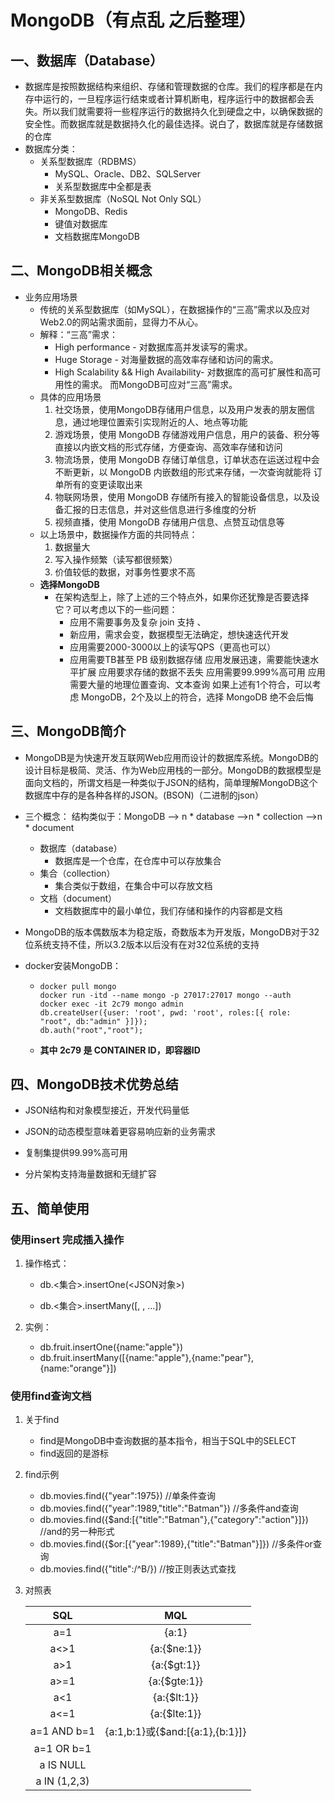 # MongoDB（有点乱 之后整理）

<!--more-->

## 一、数据库（Database）

- 数据库是按照数据结构来组织、存储和管理数据的仓库。我们的程序都是在内存中运行的，一旦程序运行结束或者计算机断电，程序运行中的数据都会丢失。所以我们就需要将一些程序运行的数据持久化到硬盘之中，以确保数据的安全性。而数据库就是数据持久化的最佳选择。说白了，数据库就是存储数据的仓库
- 数据库分类：
  - 关系型数据库（RDBMS）
    - MySQL、Oracle、DB2、SQLServer
    - 关系型数据库中全都是表
  - 非关系型数据库（NoSQL Not Only SQL）
    - MongoDB、Redis
    - 键值对数据库
    - 文档数据库MongoDB

## 二、MongoDB相关概念

- 业务应用场景
  - 传统的关系型数据库（如MySQL），在数据操作的“三高”需求以及应对Web2.0的网站需求面前，显得力不从心。 
  - 解释：“三高”需求： 
    -  High performance - 对数据库高并发读写的需求。
    -  Huge Storage - 对海量数据的高效率存储和访问的需求。 
    - High Scalability && High Availability- 对数据库的高可扩展性和高可用性的需求。 而MongoDB可应对“三高”需求。
  - 具体的应用场景
    1. 社交场景，使用MongoDB存储用户信息，以及用户发表的朋友圈信息，通过地理位置索引实现附近的人、地点等功能
    2. 游戏场景，使用 MongoDB 存储游戏用户信息，用户的装备、积分等直接以内嵌文档的形式存储，方便查询、高效率存储和访问
    3. 物流场景，使用 MongoDB 存储订单信息，订单状态在运送过程中会不断更新，以 MongoDB 内嵌数组的形式来存储，一次查询就能将 订单所有的变更读取出来
    4. 物联网场景，使用 MongoDB 存储所有接入的智能设备信息，以及设备汇报的日志信息，并对这些信息进行多维度的分析
    5. 视频直播，使用 MongoDB 存储用户信息、点赞互动信息等
  - 以上场景中，数据操作方面的共同特点：
    1. 数据量大
    2. 写入操作频繁（读写都很频繁）
    3. 价值较低的数据，对事务性要求不高
  - **选择MongoDB**
    - 在架构选型上，除了上述的三个特点外，如果你还犹豫是否要选择它？可以考虑以下的一些问题： 
      - 应用不需要事务及复杂 join 支持 、
      - 新应用，需求会变，数据模型无法确定，想快速迭代开发 
      - 应用需要2000-3000以上的读写QPS（更高也可以） 
      - 应用需要TB甚至 PB 级别数据存储 应用发展迅速，需要能快速水平扩展 应用要求存储的数据不丢失 应用需要99.999%高可用 应用需要大量的地理位置查询、文本查询 如果上述有1个符合，可以考虑 MongoDB，2个及以上的符合，选择 MongoDB 绝不会后悔

## 三、MongoDB简介

- MongoDB是为快速开发互联网Web应用而设计的数据库系统。MongoDB的设计目标是极简、灵活、作为Web应用栈的一部分。MongoDB的数据模型是面向文档的，所谓文档是一种类似于JSON的结构，简单理解MongoDB这个数据库中存的是各种各样的JSON。(BSON)（二进制的json）

- 三个概念： 结构类似于：MongoDB --> n * database -->n * collection -->n * document

  - 数据库（database）
    - 数据库是一个仓库，在仓库中可以存放集合
  - 集合（collection）
    - 集合类似于数组，在集合中可以存放文档
  - 文档（document）
    - 文档数据库中的最小单位，我们存储和操作的内容都是文档

- MongoDB的版本偶数版本为稳定版，奇数版本为开发版，MongoDB对于32位系统支持不佳，所以3.2版本以后没有在对32位系统的支持

- docker安装MongoDB：

  - ```shell
    docker pull mongo
    docker run -itd --name mongo -p 27017:27017 mongo --auth
    docker exec -it 2c79 mongo admin
    db.createUser({user: 'root', pwd: 'root', roles:[{ role: "root", db:"admin" }]});
    db.auth("root","root");
    ```

  - **其中 2c79 是 CONTAINER ID，即容器ID**

## 四、MongoDB技术优势总结

- JSON结构和对象模型接近，开发代码量低

- JSON的动态模型意味着更容易响应新的业务需求
- 复制集提供99.99%高可用
- 分片架构支持海量数据和无缝扩容

## 五、简单使用

### 使用insert 完成插入操作

1. 操作格式：

   - db.<集合>.insertOne(<JSON对象>)

   - db.<集合>.insertMany([<JSON1>, <JSON2>, ...<JSON3>])

2. 实例：

   - db.fruit.insertOne({name:"apple"})
   - db.fruit.insertMany([{name:"apple"},{name:"pear"},{name:"orange"}])

### 使用find查询文档

1. 关于find

   - find是MongoDB中查询数据的基本指令，相当于SQL中的SELECT
   - find返回的是游标

2. find示例

   - db.movies.find({"year":1975})  //单条件查询
   - db.movies.find({"year":1989,"title":"Batman"})  //多条件and查询
   - db.movies.find({$and:[{"title":"Batman"},{"category":"action"}]}) //and的另一种形式
   - db.movies.find({$or:[{"year":1989},{"title":"Batman"}]})  //多条件or查询
   - db.movies.find({"title":/^B/}) //按正则表达式查找

3. 对照表

   |     SQL      |               MQL               |
   | :----------: | :-----------------------------: |
   |     a=1      |              {a:1}              |
   |     a<>1     |           {a:{$ne:1}}           |
   |     a>1      |           {a:{$gt:1}}           |
   |     a>=1     |          {a:{$gte:1}}           |
   |     a<1      |           {a:{$lt:1}}           |
   |     a<=1     |          {a:{$lte:1}}           |
   | a=1 AND b=1  | {a:1,b:1}或{$and:[{a:1},{b:1}]} |
   |  a=1 OR b=1  |                                 |
   |  a IS NULL   |                                 |
   | a IN (1,2,3) |                                 |

   


